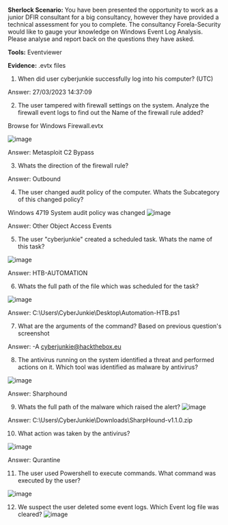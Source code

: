 **Sherlock Scenario:**
You have been presented the opportunity to work as a junior DFIR consultant for a big consultancy, however they have provided a technical assessment for you to complete. The consultancy Forela-Security would like to gauge your knowledge on Windows Event Log Analysis. Please analyse and report back on the questions they have asked.


**Tools:** Eventviewer

**Evidence:** .evtx files



1. When did user cyberjunkie successfully log into his computer? (UTC)

Answer: 27/03/2023 14:37:09




2. The user tampered with firewall settings on the system. Analyze the firewall event logs to find out the Name of the firewall rule added?

Browse for Windows Firewall.evtx

![image](https://github.com/jirayus013t/cybersecurityprojects/assets/49973180/9883b003-25f1-457b-b59f-41f7b8356f12)


Answer: Metasploit C2 Bypass

3. Whats the direction of the firewall rule?

Answer: Outbound



4. The user changed audit policy of the computer. Whats the Subcategory of this changed policy?

Windows	4719	System audit policy was changed
![image](https://github.com/jirayus013t/cybersecurityprojects/assets/49973180/997ff2e1-587b-4c60-bf5b-0dde4f18d2d8)


Answer: Other Object Access Events

5. The user "cyberjunkie" created a scheduled task. Whats the name of this task?

![image](https://github.com/jirayus013t/cybersecurityprojects/assets/49973180/bf59a09b-53e3-4a92-8e81-2f7607504567)


Answer: HTB-AUTOMATION



6. Whats the full path of the file which was scheduled for the task?


![image](https://github.com/jirayus013t/cybersecurityprojects/assets/49973180/2a1a9a90-169e-4329-8a92-767b62fdf2af)


Answer: C:\Users\CyberJunkie\Desktop\Automation-HTB.ps1

7. What are the arguments of the command?
Based on previous question's screenshot

Answer: -A cyberjunkie@hackthebox.eu


8. The antivirus running on the system identified a threat and performed actions on it. Which tool was identified as malware by antivirus?


![image](https://github.com/jirayus013t/cybersecurityprojects/assets/49973180/d5203e9b-6788-4fad-b2de-66529b1d60d4)



Answer: Sharphound

9. Whats the full path of the malware which raised the alert?
![image](https://github.com/jirayus013t/cybersecurityprojects/assets/49973180/74b7ccd0-a7b1-4106-ab07-29f40983899f)


Answer: C:\Users\CyberJunkie\Downloads\SharpHound-v1.1.0.zip


10. What action was taken by the antivirus?

![image](https://github.com/jirayus013t/cybersecurityprojects/assets/49973180/f746c1ab-26ea-4718-a0cf-00cf55389eb2)




Answer: Qurantine



11. The user used Powershell to execute commands. What command was executed by the user?

![image](https://github.com/jirayus013t/cybersecurityprojects/assets/49973180/197511a8-a53d-4e5f-91b8-c9ae7a5218e0)




12. We suspect the user deleted some event logs. Which Event log file was cleared?
![image](https://github.com/jirayus013t/cybersecurityprojects/assets/49973180/2295ec67-2d71-4abd-be92-3e233978ec48)


